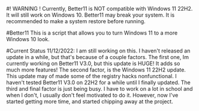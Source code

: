 #! WARNING !
Currently, Better11 is NOT compatible with Windows 11 22H2. It will still work on Windows 10.
Better11 may break your system. It is recommended to make a system restore before running.

#Better11
This is a script that allows you to turn Windows 11 to a more Windows 10 look.

#Current Status
11/12/2022: I am still working on this. I haven't released an update in a while, but that's because of a couple factors. The first one, Im currently working on Better11 V3.0, but this update is HUGE! It adds so much more features! The second factor, is the Windows 11 22H2 update. This update may of made some of the registry hacks nonfunctional. I haven't tested Better11 V3.0 on 22H2 for a while until I finally updated. The third and final factor is just being busy. I have to work on a lot in school and when I don't, I usually don't feel motivated to do it. However, now I've started getting more time, and started chipping away at the project.
